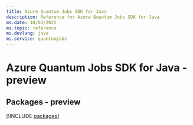 ```yaml
---
title: Azure Quantum Jobs SDK for Java
description: Reference for Azure Quantum Jobs SDK for Java
ms.date: 10/03/2025
ms.topic: reference
ms.devlang: java
ms.service: quantumjobs
---
```

# Azure Quantum Jobs SDK for Java - preview
## Packages - preview
[!INCLUDE [packages](quantum-jobs-index.md)]